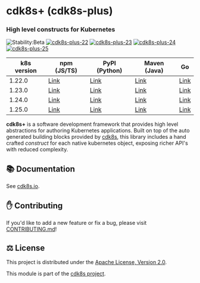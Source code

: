 # cdk8s+ (cdk8s-plus)

### High level constructs for Kubernetes

![Stability:Beta](https://img.shields.io/badge/stability-beta-orange)
[![cdk8s-plus-22](https://img.shields.io/github/workflow/status/cdk8s-team/cdk8s-plus/release-k8s.22?label=cdk8s-plus-22&logo=GitHub)](https://github.com/cdk8s-team/cdk8s-plus/actions/workflows/release-k8s.22.yml)
[![cdk8s-plus-23](https://img.shields.io/github/workflow/status/cdk8s-team/cdk8s-plus/release-k8s.23?label=cdk8s-plus-23&logo=GitHub)](https://github.com/cdk8s-team/cdk8s-plus/actions/workflows/release-k8s.23.yml)
[![cdk8s-plus-24](https://img.shields.io/github/workflow/status/cdk8s-team/cdk8s-plus/release-k8s.24?label=cdk8s-plus-24&logo=GitHub)](https://github.com/cdk8s-team/cdk8s-plus/actions/workflows/release-k8s.24.yml)
[![cdk8s-plus-25](https://img.shields.io/github/workflow/status/cdk8s-team/cdk8s-plus/release-k8s.25?label=cdk8s-plus-25&logo=GitHub)](https://github.com/cdk8s-team/cdk8s-plus/actions/workflows/release-k8s.25.yml)

| k8s version | npm (JS/TS)                                         | PyPI (Python)                                   | Maven (Java)                                                      | Go                                                              |
| ----------- | --------------------------------------------------- | ----------------------------------------------- | ----------------------------------------------------------------- | --------------------------------------------------------------- |
| 1.22.0      | [Link](https://www.npmjs.com/package/cdk8s-plus-22) | [Link](https://pypi.org/project/cdk8s-plus-22/) | [Link](https://search.maven.org/artifact/org.cdk8s/cdk8s-plus-22) | [Link](https://github.com/cdk8s-team/cdk8s-plus-go/tree/k8s.22) |
| 1.23.0      | [Link](https://www.npmjs.com/package/cdk8s-plus-23) | [Link](https://pypi.org/project/cdk8s-plus-23/) | [Link](https://search.maven.org/artifact/org.cdk8s/cdk8s-plus-23) | [Link](https://github.com/cdk8s-team/cdk8s-plus-go/tree/k8s.23) |
| 1.24.0      | [Link](https://www.npmjs.com/package/cdk8s-plus-24) | [Link](https://pypi.org/project/cdk8s-plus-24/) | [Link](https://search.maven.org/artifact/org.cdk8s/cdk8s-plus-24) | [Link](https://github.com/cdk8s-team/cdk8s-plus-go/tree/k8s.24) |
| 1.25.0      | [Link](https://www.npmjs.com/package/cdk8s-plus-24) | [Link](https://pypi.org/project/cdk8s-plus-25/) | [Link](https://search.maven.org/artifact/org.cdk8s/cdk8s-plus-25) | [Link](https://github.com/cdk8s-team/cdk8s-plus-go/tree/k8s.25) |

**cdk8s+** is a software development framework that provides high level
abstractions for authoring Kubernetes applications. Built on top of the auto
generated building blocks provided by [cdk8s](../cdk8s), this library includes a
hand crafted *construct* for each native kubernetes object, exposing richer
API's with reduced complexity.

## :books: Documentation

See [cdk8s.io](https://cdk8s.io/docs/latest/plus).

## :raised_hand: Contributing

If you'd like to add a new feature or fix a bug, please visit
[CONTRIBUTING.md](CONTRIBUTING.md)!

## :balance_scale: License

This project is distributed under the [Apache License, Version 2.0](./LICENSE).

This module is part of the [cdk8s project](https://github.com/cdk8s-team).
